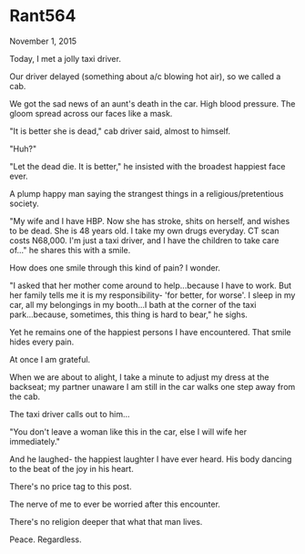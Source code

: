 # Rant564


November 1, 2015

Today, I met a jolly taxi driver.

Our driver delayed (something about a/c blowing hot air), so we called a cab.

We got the sad news of an aunt's death in the car. High blood pressure. The gloom spread across our faces like a mask.

"It is better she is dead," cab driver said, almost to himself.

"Huh?"

"Let the dead die. It is better," he insisted with the broadest happiest face ever. 

A plump happy man saying the strangest things in a religious/pretentious society.

"My wife and I have HBP. Now she has stroke, shits on herself, and wishes to be dead. She is 48 years old. I take my own drugs everyday. CT scan costs N68,000. I'm just a taxi driver, and I have the children to take care of..." he shares this with a smile.

How does one smile through this kind of pain? I wonder.

"I asked that her mother come around to help...because I have to work. But her family tells me it is my responsibility- 'for better, for worse'. I sleep in my car, all my belongings in my booth...I bath at the corner of the taxi park...because, sometimes, this thing is hard to bear," he sighs.

Yet he remains one of the happiest persons I have encountered. That smile hides every pain.

At once I am grateful. 

When we are about to alight, I take a minute to adjust my dress at the backseat; my partner unaware I am still in the car walks one step away from the cab.

The taxi driver calls out to him...

"You don't leave a woman like this in the car, else I will wife her immediately."

And he laughed- the happiest laughter I have ever heard. His body dancing to the beat of the joy in his heart.

There's no price tag to this post. 

The nerve of me to ever be worried after this encounter.

There's no religion deeper that what that man lives.

Peace. Regardless.